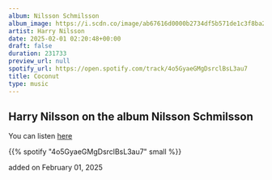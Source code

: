 ```yaml
---
album: Nilsson Schmilsson
album_image: https://i.scdn.co/image/ab67616d0000b2734df5b571de1c3f8ba2f02386
artist: Harry Nilsson
date: 2025-02-01 02:20:48+00:00
draft: false
duration: 231733
preview_url: null
spotify_url: https://open.spotify.com/track/4o5GyaeGMgDsrclBsL3au7
title: Coconut
type: music
---
```



## Harry Nilsson on the album Nilsson Schmilsson

You can listen [here](https://open.spotify.com/track/4o5GyaeGMgDsrclBsL3au7)

{{% spotify "4o5GyaeGMgDsrclBsL3au7" small %}}

added on February 01, 2025